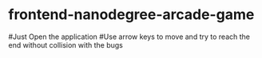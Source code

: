 frontend-nanodegree-arcade-game
===============================

#Just Open the application
#Use arrow keys to move and try to reach the end without collision with the bugs
